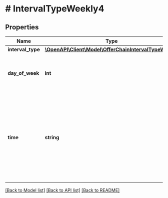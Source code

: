 # # IntervalTypeWeekly4

## Properties

Name | Type | Description | Notes
------------ | ------------- | ------------- | -------------
**interval_type** | [**\OpenAPI\Client\Model\OfferChainIntervalTypeWeekly**](OfferChainIntervalTypeWeekly.md) |  |
**day_of_week** | **int** | Day of the week when the offer chain is reset, where &#x60;1&#x60; is Monday and &#x60;7&#x60; is Sunday. |
**time** | **string** | The time when the offer chain is reset in the specified time zone (rounding to hours). &lt;br&gt;&lt;br&gt; For example, the reset time is set to 01:00 for the Kuala Lumpur time zone (GMT+8), the value of the &#x60;time&#x60; parameter is &#x60;01:00:00+08:00&#x60;. |

[[Back to Model list]](../../README.md#models) [[Back to API list]](../../README.md#endpoints) [[Back to README]](../../README.md)
